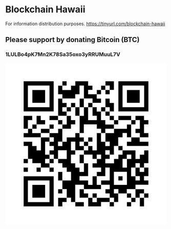 # Blockchain Hawaii

For information distribution purposes.
https://tinyurl.com/blockchain-hawaii
## Please support by donating Bitcoin (BTC)
### 1LULBo4pK7Mn2K78Sa35oxo3yRRUMuuL7V

![Hydra template screenshot](images/btc_qr.png)

